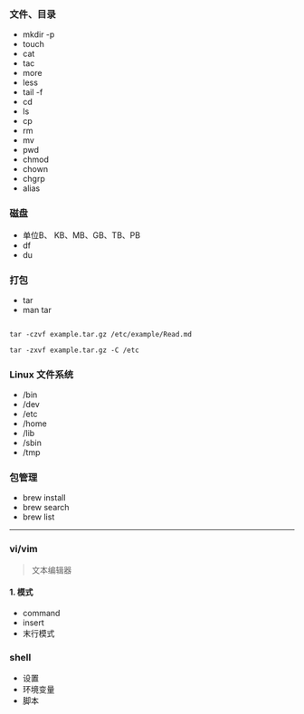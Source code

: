 ### 文件、目录

- mkdir -p
- touch
- cat
- tac
- more
- less
- tail -f
- cd
- ls
- cp
- rm
- mv
- pwd
- chmod
- chown
- chgrp
- alias



### 磁盘

- 单位B、 KB、MB、GB、TB、PB
- df
- du


### 打包

- tar
- man tar

```

tar -czvf example.tar.gz /etc/example/Read.md

tar -zxvf example.tar.gz -C /etc

```


### Linux 文件系统


- /bin
- /dev
- /etc
- /home
- /lib
- /sbin
- /tmp


### 包管理


- brew install
- brew search
- brew list




----


### vi/vim

> 文本编辑器

#### 1. 模式

- command
- insert
- 末行模式


### shell

- 设置
- 环境变量
- 脚本
